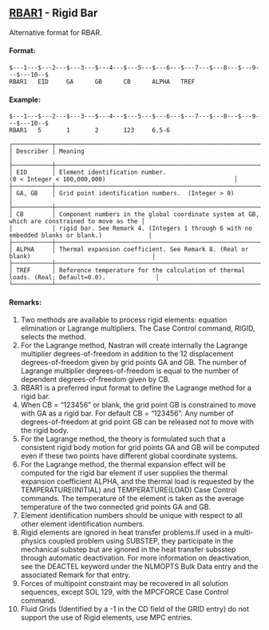 ## [RBAR1](https://help.hexagonmi.com/bundle/MSC_Nastran_2022.4/page/Nastran_Combined_Book/qrg/bulkqrs/TOC.RBAR1.xhtml) - Rigid Bar

Alternative format for RBAR.

#### Format:

```nastran
$---1---$---2---$---3---$---4---$---5---$---6---$---7---$---8---$---9---$---10--$
RBAR1   EID     GA      GB      CB      ALPHA   TREF                            
```

#### Example:

```nastran
$---1---$---2---$---3---$---4---$---5---$---6---$---7---$---8---$---9---$---10--$
RBAR1   5       1       2       123     6.5-6                                   
```

```text
┌───────────┬───────────────────────────────────────────────────────────────────────────────────────────────┐
│ Describer │ Meaning                                                                                       │
├───────────┼───────────────────────────────────────────────────────────────────────────────────────────────┤
│ EID       │ Element identification number. (0 < Integer < 100,000,000)                                    │
├───────────┼───────────────────────────────────────────────────────────────────────────────────────────────┤
│ GA, GB    │ Grid point identification numbers.  (Integer > 0)                                             │
├───────────┼───────────────────────────────────────────────────────────────────────────────────────────────┤
│ CB        │ Component numbers in the global coordinate system at GB, which are constrained to move as the │
│           │ rigid bar. See Remark 4. (Integers 1 through 6 with no embedded blanks or blank.)             │
├───────────┼───────────────────────────────────────────────────────────────────────────────────────────────┤
│ ALPHA     │ Thermal expansion coefficient. See Remark 8. (Real or blank)                                  │
├───────────┼───────────────────────────────────────────────────────────────────────────────────────────────┤
│ TREF      │ Reference temperature for the calculation of thermal loads. (Real; Default=0.0).              │
└───────────┴───────────────────────────────────────────────────────────────────────────────────────────────┘
```

#### Remarks:

1. Two methods are available to process rigid elements: equation elimination or Lagrange multipliers. The Case Control command, RIGID, selects the method.
2. For the Lagrange method, Nastran will create internally the Lagrange multiplier degrees-of-freedom in addition to the 12 displacement degrees-of-freedom given by grid points GA and GB. The number of Lagrange multiplier degrees-of-freedom is equal to the number of dependent degrees-of-freedom given by CB.
3. RBAR1 is a preferred input format to define the Lagrange method for a rigid bar.
4. When CB = “123456” or blank, the grid point GB is constrained to move with GA as a rigid bar. For default CB = “123456”. Any number of degrees-of-freedom at grid point GB can be released not to move with the rigid body.
5. For the Lagrange method, the theory is formulated such that a consistent rigid body motion for grid points GA and GB will be computed even if these two points have different global coordinate systems.
6. For the Lagrange method, the thermal expansion effect will be computed for the rigid bar element if user supplies the thermal expansion coefficient ALPHA, and the thermal load is requested by the TEMPERATURE(INITIAL) and TEMPERATURE(LOAD) Case Control commands. The temperature of the element is taken as the average temperature of the two connected grid points GA and GB.
7. Element identification numbers should be unique with respect to all other element identification numbers.
8. Rigid elements are ignored in heat transfer problems.If used in a multi-physics coupled problem using SUBSTEP, they participate in the mechanical substep but are ignored in the heat transfer subsstep through automatic deactivation. For more information on deactivation, see the DEACTEL keyword under the NLMOPTS Bulk Data entry and the associated Remark   for that entry.
9. Forces of multipoint constraint may be recovered in all solution sequences, except SOL 129, with the MPCFORCE Case Control command.
10. Fluid Grids (Identified by a -1 in the CD field of the GRID entry) do not support the use of Rigid elements, use MPC entries.
